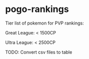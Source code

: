 # pogo-rankings

Tier list of pokemon for PVP rankings:

Great League: < 1500CP

Ultra League: < 2500CP 

TODO:
Convert csv files to table

